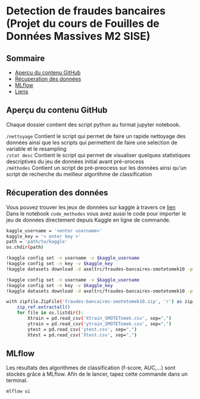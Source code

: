 # Detection de fraudes bancaires (Projet du cours de Fouilles de Données Massives M2 SISE) 

## Sommaire

 - [Aperçu du contenu GitHub](#Aperçu-du-contenu-GitHub)
 - [Récuperation des données](#Récuperation-des-données)
 - [MLflow](#MLflow)
 - [Liens](#liens)

## Aperçu du contenu GitHub
Chaque dossier contient des script python au format jupyter notebook. 

`/nettoyage` Contient le script qui permet de faire un rapide nettoyage des données ainsi que les scripts qui permettent de faire une selection de variable et le resampling <br>
`/stat desc` Contient le script qui permet de visualiser quelques statistiques descriptives du jeu de données initial avant pré-orocess<br>
`/méthodes` Contient un script de pré-preocess sur les données ainsi qu'un script de recherche du meilleur algorithme de classification<br>


## Récuperation des données

Vous pouvez trouver les jeux de données sur kaggle à travers ce [lien](https://www.kaggle.com/datasets/axeltrc/fraudes-bancaires-smotetomek10)<br>
Dans le notebook `code_methodes` vous avez aussi le code pour importer le jeu de données directement depuis Kaggle en ligne de commande.

```sh
kaggle_username = '<enter username>'
kaggle_key = '< enter key >'
path = 'path/to/kaggle'
os.chdir(path)
```

```sh
!kaggle config set -n username -v $kaggle_username
!kaggle config set -n key -v $kaggle_key
!kaggle datasets download -d axeltrc/fraudes-bancaires-smotetomek10 -p $path
```

```sh
!kaggle config set -n username -v $kaggle_username
!kaggle config set -n key -v $kaggle_key
!kaggle datasets download -d axeltrc/fraudes-bancaires-smotetomek10 -p $path
```
```sh
with zipfile.ZipFile('fraudes-bancaires-smotetomek10.zip', 'r') as zip_ref :
    zip_ref.extractall()
    for file in os.listdir():
        Xtrain = pd.read_csv('Xtrain_SMOTETomek.csv', sep=",")
        ytrain = pd.read_csv('ytrain_SMOTETomek.csv', sep=",")
        ytest = pd.read_csv('ytest.csv', sep=",")
        Xtest = pd.read_csv('Xtest.csv', sep=",")
```

## MLflow
Les résultats des algorithmes de classification (f-score, AUC,...) sont stockés grâce à MLflow. Afin de le lancer, tapez cette commande dans un terminal.

```sh
mlflow ui
```



